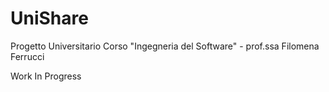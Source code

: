 # UniShare
Progetto Universitario
Corso "Ingegneria del Software" - prof.ssa Filomena Ferrucci

Work In Progress
